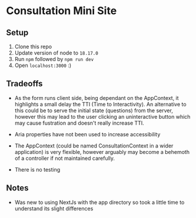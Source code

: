 # Consultation Mini Site

## Setup
1) Clone this repo 
2) Update version of node to `18.17.0`
3) Run `npm` followed by `npm run dev`
4) Open `localhost:3000` :)

## Tradeoffs
- As the form runs client side, being dependant on the AppContext, it highlights a small delay the TTI (Time to Interactivity). An alternative to this could be to serve the initial state (questions) from the server, however this may lead to the user clicking an uninteractive button which may cause fustration and doesn't really increase TTI.

- Aria properties have not been used to increase accessibility

- The AppContext (could be named ConsultationContext in a wider application) is very flexible, however arguably may become a behemoth of a controller if not maintained carefully. 

- There is no testing


## Notes
- Was new to using NextJs with the app directory so took a little time to understand its slight differences
